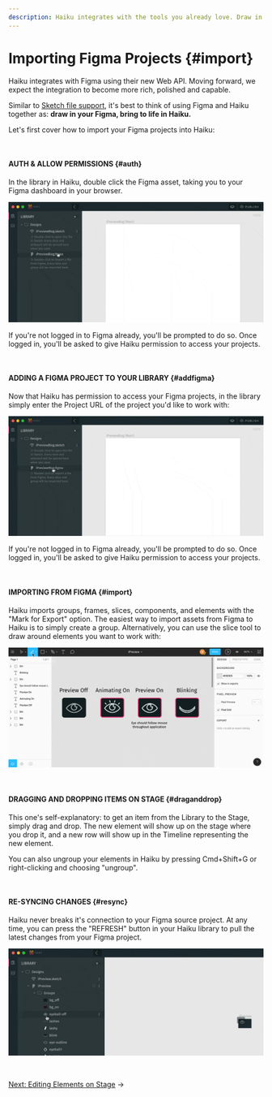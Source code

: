 ```yaml
---
description: Haiku integrates with the tools you already love. Draw in Figma, bring to life in Haiku. Let's start by covering how to get your Figma design into Haiku.
---
```


# Importing Figma Projects {#import}

Haiku integrates with Figma using their new Web API. Moving forward, we expect the integration to become more rich, polished and capable.

Similar to [Sketch file support](/using-haiku/sketch-and-image-assets.md), it's best to think of using Figma and Haiku together as: **draw in your Figma, bring to life in Haiku.**

Let's first cover how to import your Figma projects into Haiku:

<br>

#### AUTH & ALLOW PERMISSIONS {#auth}

In the library in Haiku, double click the Figma asset, taking you to your Figma dashboard in your browser.

![](/assets/figma-auth.gif)

If you're not logged in to Figma already, you'll be prompted to do so. Once logged in, you'll be asked to give Haiku permission to access your projects.

<br>

#### ADDING A FIGMA PROJECT TO YOUR LIBRARY {#addfigma}

Now that Haiku has permission to access your Figma projects, in the library simply enter the Project URL of the project you'd like to work with:

![](/assets/figma-import.gif)

If you're not logged in to Figma already, you'll be prompted to do so. Once logged in, you'll be asked to give Haiku permission to access your projects.

<br>

#### IMPORTING FROM FIGMA {#import}

Haiku imports groups, frames, slices, components, and elements with the "Mark for Export" option. The easiest way to import assets from Figma to Haiku is to simply create a group. Alternatively, you can use the slice tool to draw around elements you want to work with:

![](/assets/figma-slice.gif)

<br>

#### DRAGGING AND DROPPING ITEMS ON STAGE {#draganddrop}

This one's self-explanatory:  to get an item from the Library to the Stage, simply drag and drop.  The new element will show up on the stage where you drop it, and a new row will show up in the Timeline representing the new element.

You can also ungroup your elements in Haiku by pressing Cmd+Shift+G or right-clicking and choosing "ungroup".

<br>

#### RE-SYNCING CHANGES {#resync}

Haiku never breaks it's connection to your Figma source project. At any time, you can press the "REFRESH" button in your Haiku library to pull the latest changes from your Figma project.

![](/assets/figma-refresh.gif)

<br>

[Next: Editing Elements on Stage](/using-haiku/editing-elements-on-the-stage.md) &rarr;
